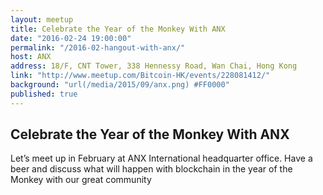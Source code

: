 ```yaml
---
layout: meetup
title: Celebrate the Year of the Monkey With ANX
date: "2016-02-24 19:00:00"
permalink: "/2016-02-hangout-with-anx/"
host: ANX
address: 18/F, CNT Tower, 338 Hennessy Road, Wan Chai, Hong Kong
link: "http://www.meetup.com/Bitcoin-HK/events/228081412/"
background: "url(/media/2015/09/anx.png) #FF0000"
published: true
---
```


## Celebrate the Year of the Monkey With ANX

Let’s meet up in February at ANX International headquarter office. Have a beer and discuss what will happen with blockchain in the year of the Monkey with our great community
